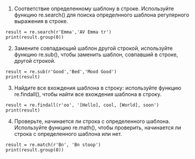 1. Соответствие определенному шаблону в строке. Используйте функцию re.search() для поиска определнного шаблона регулярного выражения в строке.
 ```
 result = re.search(r'Emma','AV Emma tr')
 print(result.group(0))
 ```

2. Замените совпадающий шаблон другой строкой, используйте функцию re.sub(), чтобы заменить шаблон, совпавший в строке, другой строкой.
  ```
  result = re.sub(r'Good','Bed','Mood Good')
  print(result)
  ```
3. Найдите все вхождения шаблона в строку: используйте функцию re.findall(), чтобы найти все вхождения шаблона в строку.
  ```
  result = re.findall(r'oo', '[Hello], cool, [World], soon')
  print(result)
  ```
4. Проверьте, начинается ли строка с определенного шаблона. Используйте функцию re.math(), чтобы проверить, начинается ли строка с определенного шаблона или нет.
```
result = re.match(r'Bn', 'Bn stoop')
print(result.group(0))
```

